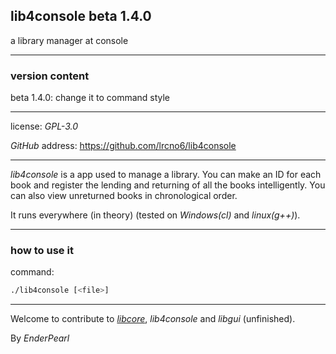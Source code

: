 ## lib4console beta 1.4.0

a library manager at console

---

### version content

beta 1.4.0: change it to command style

---

license: *GPL-3.0*

*GitHub* address: https://github.com/lrcno6/lib4console

---

*lib4console* is a app used to manage a library. You can make an ID for each book and register the lending and returning of all the books intelligently. You can also view unreturned books in chronological order.

It runs everywhere (in theory) (tested on *Windows(cl)* and *linux(g++)*).

---

### how to use it

command:

```bash
./lib4console [<file>]
```

---

Welcome to contribute to [*libcore*](https://github.com/lrcno6/libcore), *lib4console* and *libgui* (unfinished).

By *EnderPearl*